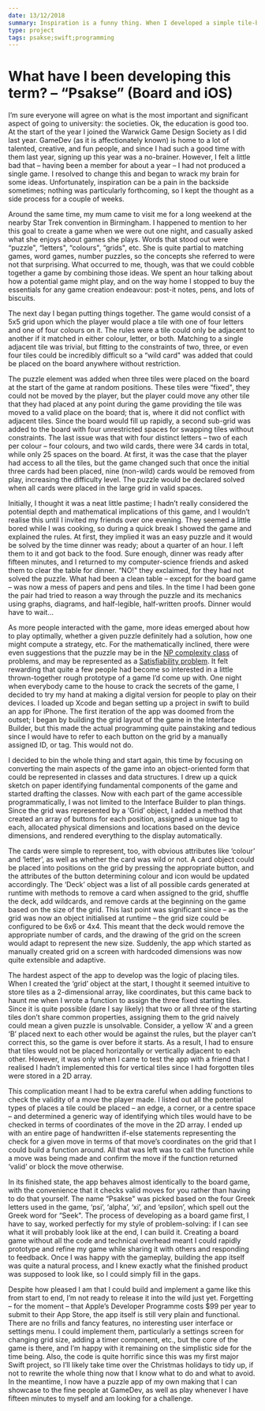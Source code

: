```yaml
---
date: 13/12/2018
summary: Inspiration is a funny thing. When I developed a simple tile-based single-player board game, I thought I’d happened upon a neat little puzzle. When I showed it to my house-mates and other friends, I realised I’d found something special.
type: project
tags: psakse;swift;programming
---
```


# What have I been developing this term? – “Psakse” (Board and iOS)

I’m sure everyone will agree on what is the most important and significant aspect of going to university: the societies. Ok, the education is good too. At the start of the year I joined the Warwick Game Design Society as I did last year. GameDev (as it is affectionately known) is home to a lot of talented, creative, and fun people, and since I had such a good time with them last year, signing up this year was a no-brainer. However, I felt a little bad that – having been a member for about a year – I had not produced a single game. I resolved to change this and began to wrack my brain for some ideas. Unfortunately, inspiration can be a pain in the backside sometimes; nothing was particularly forthcoming, so I kept the thought as a side process for a couple of weeks.

Around the same time, my mum came to visit me for a long weekend at the nearby Star Trek convention in Birmingham. I happened to mention to her this goal to create a game when we were out one night, and casually asked what she enjoys about games she plays. Words that stood out were “puzzle", “letters", “colours", “grids", etc. She is quite partial to matching games, word games, number puzzles, so the concepts she referred to were not that surprising. What occurred to me, though, was that we could cobble together a game by combining those ideas. We spent an hour talking about how a potential game might play, and on the way home I stopped to buy the essentials for any game creation endeavour: post-it notes, pens, and lots of biscuits.

The next day I began putting things together. The game would consist of a 5x5 grid upon which the player would place a tile with one of four letters and one of four colours on it. The rules were a tile could only be adjacent to another if it matched in either colour, letter, or both. Matching to a single adjacent tile was trivial, but fitting to the constraints of two, three, or even four tiles could be incredibly difficult so a “wild card" was added that could be placed on the board anywhere without restriction.

The puzzle element was added when three tiles were placed on the board at the start of the game at random positions. These tiles were “fixed", they could not be moved by the player, but the player could move any other tile that they had placed at any point during the game providing the tile was moved to a valid place on the board; that is, where it did not conflict with adjacent tiles. Since the board would fill up rapidly, a second sub-grid was added to the board with four unrestricted spaces for swapping tiles without constraints. The last issue was that with four distinct letters – two of each per colour – four colours, and two wild cards, there were 34 cards in total, while only 25 spaces on the board. At first, it was the case that the player had access to all the tiles, but the game changed such that once the initial three cards had been placed, nine (non-wild) cards would be removed from play, increasing the difficulty level. The puzzle would be declared solved when all cards were placed in the large grid in valid spaces.

Initially, I thought it was a neat little pastime; I hadn’t really considered the potential depth and mathematical implications of this game, and I wouldn’t realise this until I invited my friends over one evening. They seemed a little bored while I was cooking, so during a quick break I showed the game and explained the rules. At first, they implied it was an easy puzzle and it would be solved by the time dinner was ready; about a quarter of an hour. I left them to it and got back to the food. Sure enough, dinner was ready after fifteen minutes, and I returned to my computer-science friends and asked them to clear the table for dinner. “NO!" they exclaimed, for they had not solved the puzzle. What had been a clean table – except for the board game – was now a mess of papers and pens and tiles. In the time I had been gone the pair had tried to reason a way through the puzzle and its mechanics using graphs, diagrams, and half-legible, half-written proofs. Dinner would have to wait…

As more people interacted with the game, more ideas emerged about how to play optimally, whether a given puzzle definitely had a solution, how one might compute a strategy, etc. For the mathematically inclined, there were even suggestions that the puzzle may be in the [NP complexity class](https://en.wikipedia.org/wiki/NP_(complexity)) of problems, and may be represented as a [Satisfiability problem](https://en.wikipedia.org/wiki/Boolean_satisfiability_problem). It felt rewarding that quite a few people had become so interested in a little thrown-together rough prototype of a game I’d come up with. One night when everybody came to the house to crack the secrets of the game, I decided to try my hand at making a digital version for people to play on their devices. I loaded up Xcode and began setting up a project in swift to build an app for iPhone. The first iteration of the app was doomed from the outset; I began by building the grid layout of the game in the Interface Builder, but this made the actual programming quite painstaking and tedious since I would have to refer to each button on the grid by a manually assigned ID, or tag. This would not do.

I decided to bin the whole thing and start again, this time by focusing on converting the main aspects of the game into an object-oriented form that could be represented in classes and data structures. I drew up a quick sketch on paper identifying fundamental components of the game and started drafting the classes. Now with each part of the game accessible programmatically, I was not limited to the Interface Builder to plan things. Since the grid was represented by a ‘Grid’ object, I added a method that created an array of buttons for each position, assigned a unique tag to each, allocated physical dimensions and locations based on the device dimensions, and rendered everything to the display automatically.

The cards were simple to represent, too, with obvious attributes like ‘colour’ and ‘letter’, as well as whether the card was wild or not. A card object could be placed into positions on the grid by pressing the appropriate button, and the attributes of the button determining colour and icon would be updated accordingly. The ‘Deck’ object was a list of all possible cards generated at runtime with methods to remove a card when assigned to the grid, shuffle the deck, add wildcards, and remove cards at the beginning on the game based on the size of the grid. This last point was significant since – as the grid was now an object initialised at runtime – the grid size could be configured to be 6x6 or 4x4. This meant that the deck would remove the appropriate number of cards, and the drawing of the grid on the screen would adapt to represent the new size. Suddenly, the app which started as manually created grid on a screen with hardcoded dimensions was now quite extensible and adaptive.

The hardest aspect of the app to develop was the logic of placing tiles. When I created the ‘grid’ object at the start, I thought it seemed intuitive to store tiles as a 2-dimensional array, like coordinates, but this came back to haunt me when I wrote a function to assign the three fixed starting tiles. Since it is quite possible (dare I say likely) that two or all three of the starting tiles don’t share common properties, assigning them to the grid naively could mean a given puzzle is unsolvable. Consider, a yellow ‘A’ and a green ‘B’ placed next to each other would be against the rules, but the player can’t correct this, so the game is over before it starts. As a result, I had to ensure that tiles would not be placed horizontally or vertically adjacent to each other. However, it was only when I came to test the app with a friend that I realised I hadn’t implemented this for vertical tiles since I had forgotten tiles were stored in a 2D array.

This complication meant I had to be extra careful when adding functions to check the validity of a move the player made. I listed out all the potential types of places a tile could be placed – an edge, a corner, or a centre space – and determined a generic way of identifying which tiles would have to be checked in terms of coordinates of the move in the 2D array. I ended up with an entire page of handwritten if-else statements representing the check for a given move in terms of that move’s coordinates on the grid that I could build a function around. All that was left was to call the function while a move was being made and confirm the move if the function returned ‘valid’ or block the move otherwise.

In its finished state, the app behaves almost identically to the board game, with the convenience that it checks valid moves for you rather than having to do that yourself. The name “Psakse" was picked based on the four Greek letters used in the game, ‘psi’, ‘alpha’, ‘xi’, and ‘epsilon’, which spell out the Greek word for “Seek". The process of developing as a board game first, I have to say, worked perfectly for my style of problem-solving: if I can see what it will probably look like at the end, I can build it. Creating a board game without all the code and technical overhead meant I could rapidly prototype and refine my game while sharing it with others and responding to feedback. Once I was happy with the gameplay, building the app itself was quite a natural process, and I knew exactly what the finished product was supposed to look like, so I could simply fill in the gaps.

Despite how pleased I am that I could build and implement a game like this from start to end, I’m not ready to release it into the wild just yet. Forgetting – for the moment – that Apple’s Developer Programme costs $99 per year to submit to their App Store, the app itself is still very plain and functional. There are no frills and fancy features, no interesting user interface or settings menu. I could implement them, particularly a settings screen for changing grid size, adding a timer component, etc., but the core of the game is there, and I’m happy with it remaining on the simplistic side for the time being. Also, the code is quite horrific since this was my first major Swift project, so I’ll likely take time over the Christmas holidays to tidy up, if not to rewrite the whole thing now that I know what to do and what to avoid.  In the meantime, I now have a puzzle app of my own making that I can showcase to the fine people at GameDev, as well as play whenever I have fifteen minutes to myself and am looking for a challenge.